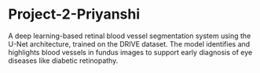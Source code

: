 # Project-2-Priyanshi
A deep learning-based retinal blood vessel segmentation system using the U-Net architecture, trained on the DRIVE dataset. The model identifies and highlights blood vessels in fundus images to support early diagnosis of eye diseases like diabetic retinopathy.
